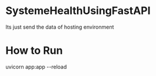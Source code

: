 # SystemeHealthUsingFastAPI
Its just send the data of hosting environment

# How to Run
uvicorn app:app --reload
